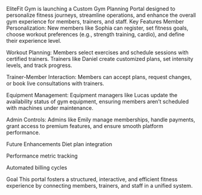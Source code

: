 EliteFit Gym is launching a Custom Gym Planning Portal designed to personalize fitness journeys, streamline operations, and enhance the overall gym experience for members, trainers, and staff.
Key Features
Member Personalization: New members like Sophia can register, set fitness goals, choose workout preferences (e.g., strength training, cardio), and define their experience level.

Workout Planning: Members select exercises and schedule sessions with certified trainers. Trainers like Daniel create customized plans, set intensity levels, and track progress.

Trainer-Member Interaction: Members can accept plans, request changes, or book live consultations with trainers.

Equipment Management: Equipment managers like Lucas update the availability status of gym equipment, ensuring members aren’t scheduled with machines under maintenance.

Admin Controls: Admins like Emily manage memberships, handle payments, grant access to premium features, and ensure smooth platform performance.

Future Enhancements
Diet plan integration

Performance metric tracking

Automated billing cycles

Goal
This portal fosters a structured, interactive, and efficient fitness experience by connecting members, trainers, and staff in a unified system.
